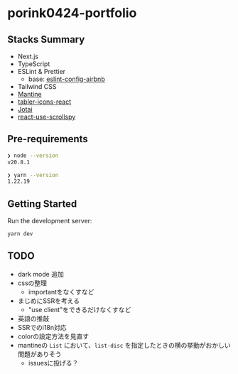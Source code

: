 # porink0424-portfolio

## Stacks Summary

- Next.js
- TypeScript
- ESLint & Prettier
  - base: [eslint-config-airbnb](https://www.npmjs.com/package/eslint-config-airbnb)
- Tailwind CSS
- [Mantine](https://mantine.dev/)
- [tabler-icons-react](https://tabler-icons-react.vercel.app/)
- [Jotai](https://jotai.org/)
- [react-use-scrollspy](https://github.com/Purii/react-use-scrollspy)

## Pre-requirements

```bash
❯ node --version
v20.8.1

❯ yarn --version
1.22.19
```

## Getting Started

Run the development server:

```bash
yarn dev
```

## TODO

- dark mode 追加
- cssの整理
  - importantをなくすなど
- まじめにSSRを考える
  - "use client"をできるだけなくすなど
- 英語の推敲
- SSRでのi18n対応
- colorの設定方法を見直す
- mantineの `List` において、`list-disc` を指定したときの横の挙動がおかしい問題がありそう
  - issuesに投げる？
